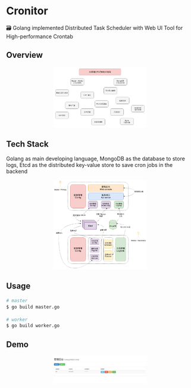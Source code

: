# Cronitor

🗃️ Golang implemented Distributed Task Scheduler with Web UI Tool for High-performance Crontab

## Overview

<div align="center">
  <img src="./assets/keywords.png" width="50%">
</div>


## Tech Stack

Golang as main developing language, MongoDB as the database to store logs, Etcd as the distributed key-value store to save cron jobs in the backend

<div align="center">
  <img src="./assets/architecture.png" width="50%">
</div>

## Usage

```sh
# master
$ go build master.go

# worker
$ go build worker.go
```

## Demo

<div align="center">
  <img src="./assets/demo.png" width="50%">
</div>
